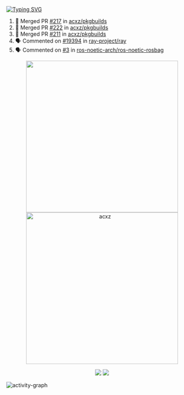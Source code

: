 [![Typing SVG](https://readme-typing-svg.herokuapp.com?size=16&color=AFFFA3&multiline=true&height=75&lines=contributing+to+robotics%2Fae%2Fml%2Fgpu;packaging+it+for+archlinux;ricer)](https://git.io/typing-svg)

<!--START_SECTION:activity-->
1. 🎉 Merged PR [#217](https://github.com/acxz/pkgbuilds/pull/217) in [acxz/pkgbuilds](https://github.com/acxz/pkgbuilds)
2. 🎉 Merged PR [#222](https://github.com/acxz/pkgbuilds/pull/222) in [acxz/pkgbuilds](https://github.com/acxz/pkgbuilds)
3. 🎉 Merged PR [#211](https://github.com/acxz/pkgbuilds/pull/211) in [acxz/pkgbuilds](https://github.com/acxz/pkgbuilds)
4. 🗣 Commented on [#19394](https://github.com/ray-project/ray/issues/19394) in [ray-project/ray](https://github.com/ray-project/ray)
5. 🗣 Commented on [#3](https://github.com/ros-noetic-arch/ros-noetic-rosbag/issues/3) in [ros-noetic-arch/ros-noetic-rosbag](https://github.com/ros-noetic-arch/ros-noetic-rosbag)
<!--END_SECTION:activity-->

<p align="center">
  <img width="400em" src=https://github-readme-stats.vercel.app/api?username=acxz&include_all_commits=true&show_icons=true />
  <img width="400em" src="https://github-readme-streak-stats.herokuapp.com/?user=acxz&" alt="acxz" />
</p>

<p align="center">
  <img src=https://github-readme-stats.vercel.app/api/top-langs/?username=acxz&layout=compact />
  <img src=https://github-profile-trophy.vercel.app/?username=acxz&row=2&column=4 />
</p>

![activity-graph](https://activity-graph.herokuapp.com/graph?username=acxz&theme=aqua)
